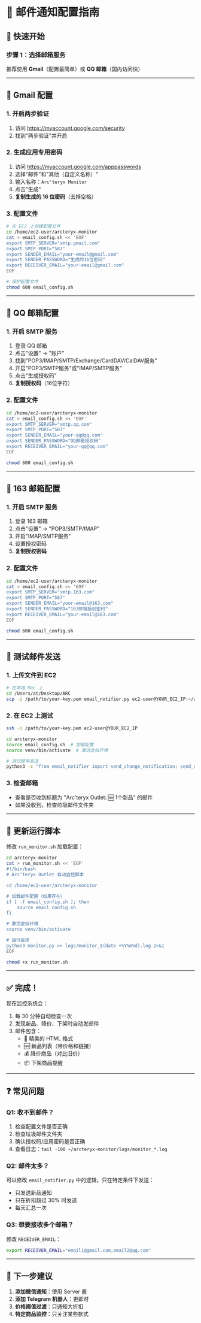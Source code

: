 # 📧 邮件通知配置指南

## 🎯 快速开始

### 步骤 1：选择邮箱服务

推荐使用 **Gmail**（配置最简单）或 **QQ 邮箱**（国内访问快）

---

## 📮 Gmail 配置

### 1. 开启两步验证
1. 访问 https://myaccount.google.com/security
2. 找到"两步验证"并开启

### 2. 生成应用专用密码
1. 访问 https://myaccount.google.com/apppasswords
2. 选择"邮件"和"其他（自定义名称）"
3. 输入名称：`Arc'teryx Monitor`
4. 点击"生成"
5. **复制生成的 16 位密码**（去掉空格）

### 3. 配置文件
```bash
# 在 EC2 上创建配置文件
cd /home/ec2-user/arcteryx-monitor
cat > email_config.sh << 'EOF'
export SMTP_SERVER="smtp.gmail.com"
export SMTP_PORT="587"
export SENDER_EMAIL="your-email@gmail.com"
export SENDER_PASSWORD="生成的16位密码"
export RECEIVER_EMAIL="your-email@gmail.com"
EOF

# 保护配置文件
chmod 600 email_config.sh
```

---

## 📮 QQ 邮箱配置

### 1. 开启 SMTP 服务
1. 登录 QQ 邮箱
2. 点击"设置" → "账户"
3. 找到"POP3/IMAP/SMTP/Exchange/CardDAV/CalDAV服务"
4. 开启"POP3/SMTP服务"或"IMAP/SMTP服务"
5. 点击"生成授权码"
6. **复制授权码**（16位字符）

### 2. 配置文件
```bash
cd /home/ec2-user/arcteryx-monitor
cat > email_config.sh << 'EOF'
export SMTP_SERVER="smtp.qq.com"
export SMTP_PORT="587"
export SENDER_EMAIL="your-qq@qq.com"
export SENDER_PASSWORD="QQ邮箱授权码"
export RECEIVER_EMAIL="your-qq@qq.com"
EOF

chmod 600 email_config.sh
```

---

## 📮 163 邮箱配置

### 1. 开启 SMTP 服务
1. 登录 163 邮箱
2. 点击"设置" → "POP3/SMTP/IMAP"
3. 开启"IMAP/SMTP服务"
4. 设置授权密码
5. **复制授权密码**

### 2. 配置文件
```bash
cd /home/ec2-user/arcteryx-monitor
cat > email_config.sh << 'EOF'
export SMTP_SERVER="smtp.163.com"
export SMTP_PORT="587"
export SENDER_EMAIL="your-email@163.com"
export SENDER_PASSWORD="163邮箱授权密码"
export RECEIVER_EMAIL="your-email@163.com"
EOF

chmod 600 email_config.sh
```

---

## 🧪 测试邮件发送

### 1. 上传文件到 EC2
```bash
# 在本地 Mac 上
cd /Users/at/Desktop/ARC
scp -i /path/to/your-key.pem email_notifier.py ec2-user@YOUR_EC2_IP:~/arcteryx-monitor/
```

### 2. 在 EC2 上测试
```bash
ssh -i /path/to/your-key.pem ec2-user@YOUR_EC2_IP

cd arcteryx-monitor
source email_config.sh  # 加载配置
source venv/bin/activate  # 激活虚拟环境

# 测试邮件发送
python3 -c "from email_notifier import send_change_notification; send_change_notification({'added': [{'name': '测试商品', 'price': 'CA\$100', 'link': 'https://test.com'}], 'price_changes': [], 'removed': []})"
```

### 3. 检查邮箱
- 查看是否收到标题为 "Arc'teryx Outlet: 🆕 1个新品" 的邮件
- 如果没收到，检查垃圾邮件文件夹

---

## 🔄 更新运行脚本

修改 `run_monitor.sh` 加载配置：

```bash
cd arcteryx-monitor
cat > run_monitor.sh << 'EOF'
#!/bin/bash
# Arc'teryx Outlet 自动监控脚本

cd /home/ec2-user/arcteryx-monitor

# 加载邮件配置（如果存在）
if [ -f email_config.sh ]; then
    source email_config.sh
fi

# 激活虚拟环境
source venv/bin/activate

# 运行监控
python3 monitor.py >> logs/monitor_$(date +%Y%m%d).log 2>&1
EOF

chmod +x run_monitor.sh
```

---

## ✅ 完成！

现在监控系统会：
1. 每 30 分钟自动检查一次
2. 发现新品、降价、下架时自动发邮件
3. 邮件包含：
   - 📸 精美的 HTML 格式
   - 🆕 新品列表（带价格和链接）
   - 💰 降价商品（对比旧价）
   - 📦 下架商品提醒

---

## ❓ 常见问题

### Q1: 收不到邮件？
1. 检查配置文件是否正确
2. 检查垃圾邮件文件夹
3. 确认授权码/应用密码是否正确
4. 查看日志：`tail -100 ~/arcteryx-monitor/logs/monitor_*.log`

### Q2: 邮件太多？
可以修改 `email_notifier.py` 中的逻辑，只在特定条件下发送：
- 只发送新品通知
- 只在折扣超过 30% 时发送
- 每天汇总一次

### Q3: 想要接收多个邮箱？
修改 `RECEIVER_EMAIL`：
```bash
export RECEIVER_EMAIL="email1@gmail.com,email2@qq.com"
```

---

## 📱 下一步建议

1. **添加微信通知**：使用 Server 酱
2. **添加 Telegram 机器人**：更即时
3. **价格阈值过滤**：只通知大折扣
4. **特定商品监控**：只关注某些款式


